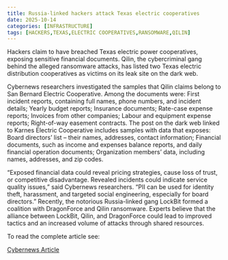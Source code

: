 ```yaml
---
title: Russia-linked hackers attack Texas electric cooperatives
date: 2025-10-14
categories: [INFRASTRUCTURE]
tags: [HACKERS,TEXAS,ELECTRIC COOPERATIVES,RANSOMWARE,QILIN]
---
```


Hackers claim to have breached Texas electric power cooperatives, exposing sensitive financial documents. Qilin, the cybercriminal gang behind the alleged ransomware attacks, has listed two Texas electric distribution cooperatives as victims on its leak site on the dark web.

Cybernews researchers investigated the samples that Qilin claims belong to San Bernard Electric Cooperative. Among the documents were: First incident reports, containing full names, phone numbers, and incident details; Yearly budget reports; Insurance documents; Rate-case expense reports; Invoices from other companies; Labour and equipment expense reports; Right-of-way easement contracts. The post on the dark web linked to Karnes Electric Cooperative includes samples with data that exposes: Board directors’ list – their names, addresses, contact information; Financial documents, such as income and expenses balance reports, and daily financial operation documents; Organization members’ data, including names, addresses, and zip codes.

“Exposed financial data could reveal pricing strategies, cause loss of trust, or competitive disadvantage. Revealed incidents could indicate service quality issues,” said Cybernews researchers. “PII can be used for identity theft, harassment, and targeted social engineering, especially for board directors.” Recently, the notorious Russia-linked gang LockBit formed a coalition with DragonForce and Qilin ransomware. Experts believe that the alliance between LockBit, Qilin, and DragonForce could lead to improved tactics and an increased volume of attacks through shared resources.

To read the complete article see:

[Cybernews Article](https://cybernews.com/security/texas-electric-coops-ransomware-attack/) 
